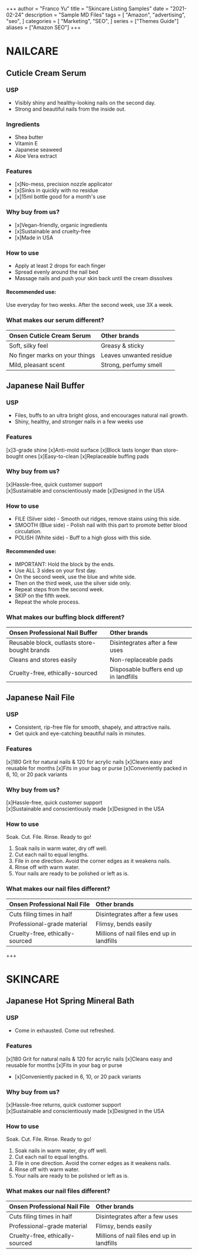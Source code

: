 +++
author = "Franco Yu"
title = "Skincare Listing Samples"
date = "2021-02-24"
description = "Sample MD Files"
tags = [
    "Amazon",
    "advertising",
    "seo",
]
categories = [
    "Marketing",
    "SEO",
]
series = ["Themes Guide"]
aliases = ["Amazon SEO"]
+++
# NAILCARE
## Cuticle Cream Serum
### USP
+ Visibly shiny and healthy-looking nails on the second day.  
+ Strong and beautiful nails from the inside out.

### Ingredients
+ Shea butter
+ Vitamin E
+ Japanese seaweed
+ Aloe Vera extract

### Features
- [x]No-mess, precision nozzle applicator
- [x]Sinks in quickly with no residue
- [x]15ml bottle good for a month's use

### Why buy from us?    

- [x]Vegan-friendly, organic ingredients    
- [x]Sustainable and cruelty-free
- [x]Made in USA


### How to use   

+ Apply at least 2 drops for each finger
+ Spread evenly around the nail bed
+ Massage nails and push your skin back until the cream dissolves

#### Recommended use:  
Use everyday for two weeks. After the second week, use 3X a week.

### What makes our serum different?   

| Onsen Cuticle Cream Serum      | Other brands            |
| :----------------------------- | :---------------------- |
| Soft, silky feel               | Greasy & sticky         |
| No finger marks on your things | Leaves unwanted residue |
| Mild, pleasant scent           | Strong, perfumy smell   |


## Japanese Nail Buffer
### USP
+ Files, buffs to an ultra bright gloss, and encourages natural nail growth.
+ Shiny, healthy, and stronger nails in a few weeks use

### Features
[x]3-grade shine
[x]Anti-mold surface
[x]Block lasts longer than store-bought ones
[x]Easy-to-clean
[x]Replaceable buffing pads

### Why buy from us?   

[x]Hassle-free, quick customer support    
[x]Sustainable and conscientiously made
[x]Designed in the USA


### How to use    

+ FILE (Silver side) - Smooth out ridges, remove stains using this side.
+ SMOOTH (Blue side) - Polish nail with this part to promote better blood circulation.
+ POLISH (White side) - Buff to a high gloss with this side.

#### Recommended use:
+ IMPORTANT: Hold the block by the ends.
+ Use ALL 3 sides on your first day.
+ On the second week, use the blue and white side.
+ Then on the third week, use the silver side only.
+ Repeat steps from the second week.
+ SKIP on the fifth week.
+ Repeat the whole process.

### What makes our buffing block different?    

| Onsen Professional Nail Buffer                  | Other brands                                       |
| :---------------------------------------------- | :------------------------------------------------- |
| Reusable block, outlasts store-bought brands | Disintegrates after a few uses                     |
| Cleans and stores easily                        | Non-replaceable pads                               |
| Cruelty-free, ethically-sourced                 | Disposable buffers end up in landfills |

## Japanese Nail File
### USP
+ Consistent, rip-free file for smooth, shapely, and attractive nails.
+ Get quick and eye-catching beautiful nails in minutes.

### Features
[x]180 Grit for natural nails & 120 for acrylic nails
[x]Cleans easy and reusable for months
[x]Fits in your bag or purse
[x]Conveniently packed in 6, 10, or 20 pack variants

### Why buy from us?

[x]Hassle-free, quick customer support    
[x]Sustainable and conscientiously made
[x]Designed in the USA


### How to use    
Soak. Cut. File. Rinse. Ready to go!

1. Soak nails in warm water, dry off well.
2. Cut each nail to equal lengths.
3. File in one direction. Avoid the corner edges as it weakens nails.
4. Rinse off with warm water.
5. Your nails are ready to be polished or left as is.

### What makes our nail files different?

| Onsen Professional Nail File    | Other brands                               |
| :------------------------------ | :----------------------------------------- |
| Cuts filing times in half       | Disintegrates after a few uses             |
| Professional-grade material     | Flimsy, bends easily                       |
| Cruelty-free, ethically-sourced | Millions of nail files end up in landfills |

+++  

# SKINCARE
## Japanese Hot Spring Mineral Bath
### USP
+ Come in exhausted. Come out refreshed.

### Features
[x]180 Grit for natural nails & 120 for acrylic nails
[x]Cleans easy and reusable for months
[x]Fits in your bag or purse
- [x]Conveniently packed in 6, 10, or 20 pack variants

### Why buy from us?    

[x]Hassle-free returns, quick customer support    
[x]Sustainable and conscientiously made
[x]Designed in the USA

### How to use   
Soak. Cut. File. Rinse. Ready to go!

1. Soak nails in warm water, dry off well.
2. Cut each nail to equal lengths.
3. File in one direction. Avoid the corner edges as it weakens nails.
4. Rinse off with warm water.
5. Your nails are ready to be polished or left as is.

### What makes our nail files different?  

| Onsen Professional Nail File    | Other brands                               |
| :------------------------------ | :----------------------------------------- |
| Cuts filing times in half       | Disintegrates after a few uses             |
| Professional-grade material     | Flimsy, bends easily                       |
| Cruelty-free, ethically-sourced | Millions of nail files end up in landfills |
